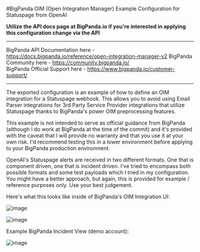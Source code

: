 #BigPanda OIM (Open Integration Manager) Example Configuration for Statuspage from OpenAI

**Utilize the API docs page at BigPanda.io if you're interested in applying this configuration change via the API**
_________________________________

BigPanda API Documentation here - https://docs.bigpanda.io/reference/open-integration-manager-v2
BigPanda Community here - https://community.bigpanda.io/  
BigPanda Official Support here -  https://www.bigpanda.io/customer-support/

_________________________________

The exported configuration is an example of how to define an OIM integration for a Statuspage webhook. This allows you to avoid using Email Parser integrations for 3rd Party Service Provider integrations that utilize Statuspage thanks to BigPanda's power OIM preprocessing features. 

This example is not intended to serve as official guidance from BigPanda (although I do work at BigPanda at the time of the commit) and it's provided with the caveat that I will provide no warranty and that you use it at your own risk.  I'd recommend testing this in a lower environment before applying to your BigPanda production environment.

OpenAI's Statuspage alerts are received in two different formats.  One that is component driven, one that is incident driven.  I've tried to encompass both possible formats and some test payloads which I tried in my configuration.  You might have a better approach, but again, this is provided for example / reference purposes only.  Use your best judgement.

Here's what this looks like inside of BigPanda's OIM Integration UI: 

![image](https://github.com/frank-gallagher-jr/bigpanda_open_integration_manager_examples/assets/99338731/1f0b45ab-11ad-44d7-86ac-28801030a6d8)

![image](https://github.com/frank-gallagher-jr/bigpanda_open_integration_manager_examples/assets/99338731/cf1f215a-71b1-4a4f-866b-498a3a899f22)


Example BigPanda Incident View (demo account):

![image](https://github.com/frank-gallagher-jr/bigpanda_open_integration_manager_examples/assets/99338731/5019fbb7-3255-4a01-9860-93ade6bac6bf)
